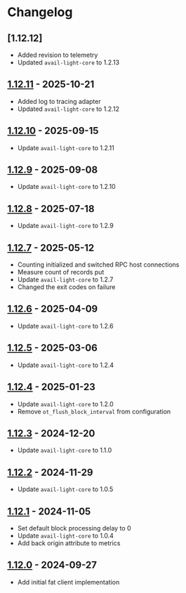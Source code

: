 # Changelog

## [1.12.12]

- Added revision to telemetry
- Updated `avail-light-core` to 1.2.13

## [1.12.11](https://github.com/availproject/avail-light/releases/tag/avail-light-fat-v1.12.11) - 2025-10-21

- Added log to tracing adapter
- Updated `avail-light-core` to 1.2.12

## [1.12.10](https://github.com/availproject/avail-light/releases/tag/avail-light-fat-v1.12.10) - 2025-09-15

- Update `avail-light-core` to 1.2.11

## [1.12.9](https://github.com/availproject/avail-light/releases/tag/avail-light-fat-v1.12.9) - 2025-09-08

- Update `avail-light-core` to 1.2.10

## [1.12.8](https://github.com/availproject/avail-light/releases/tag/avail-light-fat-v1.12.8) - 2025-07-18

- Update `avail-light-core` to 1.2.9

## [1.12.7](https://github.com/availproject/avail-light/releases/tag/avail-light-fat-v1.12.7) - 2025-05-12

- Counting initialized and switched RPC host connections
- Measure count of records put
- Update `avail-light-core` to 1.2.7
- Changed the exit codes on failure

## [1.12.6](https://github.com/availproject/avail-light/releases/tag/avail-light-fat-v1.12.6) - 2025-04-09

- Update `avail-light-core` to 1.2.6

## [1.12.5](https://github.com/availproject/avail-light/releases/tag/avail-light-fat-v1.12.5) - 2025-03-06

- Update `avail-light-core` to 1.2.4

## [1.12.4](https://github.com/availproject/avail-light/releases/tag/avail-light-fat-v1.12.4) - 2025-01-23

- Update `avail-light-core` to 1.2.0
- Remove `ot_flush_block_interval` from configuration

## [1.12.3](https://github.com/availproject/avail-light/releases/tag/avail-light-fat-v1.12.3) - 2024-12-20

- Update `avail-light-core` to 1.1.0

## [1.12.2](https://github.com/availproject/avail-light/releases/tag/avail-light-fat-v1.12.2) - 2024-11-29

- Update `avail-light-core` to 1.0.5

## [1.12.1](https://github.com/availproject/avail-light/releases/tag/avail-light-fat-v1.12.1) - 2024-11-05

- Set default block processing delay to 0
- Update `avail-light-core` to 1.0.4
- Add back origin attribute to metrics

## [1.12.0](https://github.com/availproject/avail-light/releases/tag/avail-light-fat-v1.12.0) - 2024-09-27

- Add initial fat client implementation
